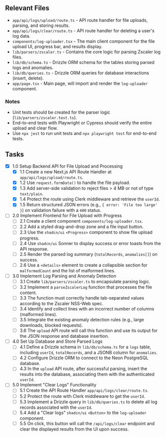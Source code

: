 ## Relevant Files

- `app/api/logs/upload/route.ts` - API route handler for file uploads, parsing, and storing results.
- `app/api/logs/clear/route.ts` - API route handler for deleting a user's log data.
- `components/log-uploader.tsx` - The main client component for the file upload UI, progress bar, and results display.
- `lib/parsers/zscaler.ts` - Contains the core logic for parsing Zscaler log files.
- `lib/db/schema.ts` - Drizzle ORM schema for the tables storing parsed logs and anomalies.
- `lib/db/queries.ts` - Drizzle ORM queries for database interactions (insert, delete).
- `app/page.tsx` - Main page, will import and render the `log-uploader` component.

### Notes

- Unit tests should be created for the parser logic (`lib/parsers/zscaler.test.ts`).
- End-to-end tests with Playwright or Cypress should verify the entire upload and clear flow.
- Use `npx jest` to run unit tests and `npx playwright test` for end-to-end tests.

## Tasks

- [x] 1.0 Setup Backend API for File Upload and Processing
  - [x] 1.1 Create a new Next.js API Route Handler at `app/api/logs/upload/route.ts`.
  - [x] 1.2 Use `request.formData()` to handle the file payload.
  - [x] 1.3 Add server-side validation to reject files > 4 MB or not of type `text/plain`.
  - [x] 1.4 Protect the route using Clerk middleware and retrieve the `userId`.
  - [x] 1.5 Return structured JSON errors (e.g., `{ error: 'File too large' }`) on validation failure with a `400` status.
- [ ] 2.0 Implement Frontend for File Upload with Progress
  - [ ] 2.1 Create a client component `components/log-uploader.tsx`.
  - [ ] 2.2 Add a styled drag-and-drop zone and a file input button.
  - [ ] 2.3 Use the `shadcn/ui` `<Progress>` component to show file upload progress.
  - [ ] 2.4 Use `shadcn/ui` Sonner to display success or error toasts from the API response.
  - [ ] 2.5 Render the parsed log summary (`totalRecords`, `anomalies[]`) on success.
  - [ ] 2.6 Use a `<details>` element to create a collapsible section for `malformedCount` and the list of malformed lines.
- [ ] 3.0 Implement Log Parsing and Anomaly Detection
  - [ ] 3.1 Create `lib/parsers/zscaler.ts` to encapsulate parsing logic.
  - [ ] 3.2 Implement a `parseZscalerLog` function that processes the file content.
  - [ ] 3.3 The function must correctly handle tab-separated values according to the Zscaler NSS-Web spec.
  - [ ] 3.4 Identify and collect lines with an incorrect number of columns (malformed lines).
  - [ ] 3.5 Integrate the existing anomaly detection rules (e.g., large downloads, blocked requests).
  - [ ] 3.6 The `upload` API route will call this function and use its output for the JSON response and database insertion.
- [ ] 4.0 Set Up Database and Store Parsed Logs
  - [ ] 4.1 Define a Drizzle schema in `lib/db/schema.ts` for a `logs` table, including `userId`, `totalRecords`, and a JSONB column for `anomalies`.
  - [ ] 4.2 Configure Drizzle ORM to connect to the Neon PostgreSQL database.
  - [ ] 4.3 In the `upload` API route, after successful parsing, insert the results into the database, associating them with the authenticated `userId`.
- [ ] 5.0 Implement "Clear Logs" Functionality
  - [ ] 5.1 Create the API Route Handler `app/api/logs/clear/route.ts`.
  - [ ] 5.2 Protect the route with Clerk middleware to get the `userId`.
  - [ ] 5.3 Implement a Drizzle query in `lib/db/queries.ts` to delete all log records associated with the `userId`.
  - [ ] 5.4 Add a "Clear logs" `shadcn/ui` `<Button>` to the `log-uploader` component.
  - [ ] 5.5 On click, this button will call the `/api/logs/clear` endpoint and clear the displayed results from the UI upon success.
